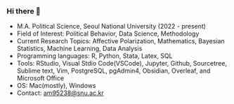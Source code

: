 ### Hi there 👋

<!--
**SangwonAhnM/SangwonAhnM** is a ✨ _special_ ✨ repository because its `README.md` (this file) appears on your GitHub profile.

Here are some ideas to get you started:

- 🔭 I’m currently working on ...
- 🌱 I’m currently learning ...
- 👯 I’m looking to collaborate on ...
- 🤔 I’m looking for help with ...
- 💬 Ask me about ...
- 📫 How to reach me: ...
- 😄 Pronouns: ...
- ⚡ Fun fact: ...
-->

- M.A. Political Science, Seoul National University (2022 - present)
- Field of Interest: Political Behavior, Data Science, Methodology
- Current Research Topics: Affective Polarization, Mathematics, Bayesian Statistics, Machine Learning, Data Analysis
- Programming languages: R, Python, Stata, Latex, SQL
- Tools: RStudio, Visual Stdio Code(VSCode), Jupyter, Github, Sourcetree, Sublime text, Vim, PostgreSQL, pgAdmin4, Obsidian, Overleaf, and Microsoft Office
- OS: Mac(mostly), Windows
- Contact: am95238@snu.ac.kr
